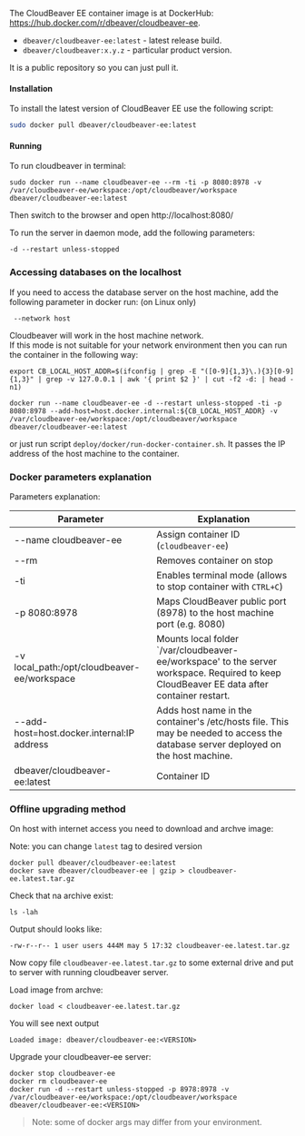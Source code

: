 The CloudBeaver EE container image is at DockerHub: https://hub.docker.com/r/dbeaver/cloudbeaver-ee.  
- `dbeaver/cloudbeaver-ee:latest` - latest release build.
- `dbeaver/cloudbeaver:x.y.z` - particular product version.

It is a public repository so you can just pull it.  

#### Installation 
To install the latest version of CloudBeaver EE use the following script:

```sh
sudo docker pull dbeaver/cloudbeaver-ee:latest
```

#### Running 

To run cloudbeaver in terminal:
```
sudo docker run --name cloudbeaver-ee --rm -ti -p 8080:8978 -v /var/cloudbeaver-ee/workspace:/opt/cloudbeaver/workspace dbeaver/cloudbeaver-ee:latest
```

Then switch to the browser and open http://localhost:8080/

To run the server in daemon mode, add the following parameters:
```
-d --restart unless-stopped 
```

### Accessing databases on the localhost

If you need to access the database server on the host machine, add the following parameter in docker run: (on Linux only)
```
 --network host
```

Cloudbeaver will work in the host machine network.  
If this mode is not suitable for your network environment then you can run the container in the following way:
```
export CB_LOCAL_HOST_ADDR=$(ifconfig | grep -E "([0-9]{1,3}\.){3}[0-9]{1,3}" | grep -v 127.0.0.1 | awk '{ print $2 }' | cut -f2 -d: | head -n1)

docker run --name cloudbeaver-ee -d --restart unless-stopped -ti -p 8080:8978 --add-host=host.docker.internal:${CB_LOCAL_HOST_ADDR} -v /var/cloudbeaver-ee/workspace:/opt/cloudbeaver/workspace dbeaver/cloudbeaver-ee:latest
```
or just run script `deploy/docker/run-docker-container.sh`.
It passes the IP address of the host machine to the container.

### Docker parameters explanation

Parameters explanation:

Parameter | Explanation
---|---
--name cloudbeaver-ee | Assign container ID (`cloudbeaver-ee`)
--rm | Removes container on stop
-ti | Enables terminal mode (allows to stop container with `CTRL+C`)
-p 8080:8978 | Maps CloudBeaver public port (8978) to the host machine port (e.g. 8080)
-v local_path:/opt/cloudbeaver-ee/workspace | Mounts local folder `/var/cloudbeaver-ee/workspace' to the server workspace. Required to keep CloudBeaver EE data after container restart.
--add-host=host.docker.internal:IP address | Adds host name in the container's /etc/hosts file. This may be needed to access the database server deployed on the host machine.
dbeaver/cloudbeaver-ee:latest | Container ID


### Offline upgrading method

On host with internet access you need to download and archve image:

Note: you can change `latest` tag to desired version
```
docker pull dbeaver/cloudbeaver-ee:latest
docker save dbeaver/cloudbeaver-ee | gzip > cloudbeaver-ee.latest.tar.gz
```

Check that na archive exist:
```
ls -lah
```

Output should looks like:
```
-rw-r--r-- 1 user users 444M may 5 17:32 cloudbeaver-ee.latest.tar.gz
```

Now copy file `cloudbeaver-ee.latest.tar.gz` to some external drive and put to server with running cloudbeaver server.

Load image from archve:
```
docker load < cloudbeaver-ee.latest.tar.gz
```
You will see next output
```
Loaded image: dbeaver/cloudbeaver-ee:<VERSION>
```

Upgrade your cloudbeaver-ee server:
```
docker stop cloudbeaver-ee
docker rm cloudbeaver-ee
docker run -d --restart unless-stopped -p 8978:8978 -v /var/cloudbeaver-ee/workspace:/opt/cloudbeaver/workspace dbeaver/cloudbeaver-ee:<VERSION>
```
> Note: some of docker args may differ from your environment.